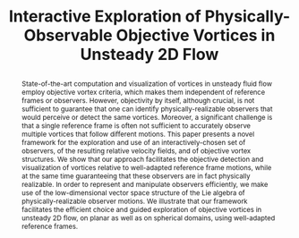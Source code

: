 ---
# this file is written in YAML http://docs.ansible.com/ansible/latest/YAMLSyntax.html
# all lines with a leading sharp are comments and will not be compiled
# longer blocks of text should start with a a leading > to escape all special characters

# URL handle for generated webpage
slug:       killinginteraction

#specifies layout to be used for page generation (do not modify)
layout:     publication

#publication title
title:      >
   Interactive Exploration of Physically-Observable Objective Vortices in Unsteady 2D Flow
   
#include in selected publications on front page (optional, delete line if not applicable)
display:	selected

#list all publication authors in correct order (please check the spelling is identical to your personal page)
authors:
 - Xingdi Zhang
 - Markus Hadwiger
 - Thomas Theußl
 - Peter Rautek
 
#insert publication venue (displayed on publication page)
venue:      >
   IEEE Transactions on Visualization and Computer Graphics, Vol.28, No.2 (Proceedings IEEE VIS 2021), to appear
  
#insert short venue (displayed in box in publication list)
shortvenue: >
   IEEE VIS 2021

#specify publication year
year:       2022

#insert abstract of publication
abstract:   >
   State-of-the-art computation and visualization of vortices in unsteady fluid flow employ objective vortex criteria, which makes them independent of reference frames or observers. However, objectivity by itself, although crucial, is not sufficient to guarantee that one can identify physically-realizable observers that would perceive or detect the same vortices. Moreover, a significant challenge is that a single reference frame is often not sufficient to accurately observe multiple vortices that follow different motions. This paper presents a novel framework for the exploration and use of an interactively-chosen set of observers, of the resulting relative velocity fields, and of objective vortex structures. We show that our approach facilitates the objective detection and visualization of vortices relative to well-adapted reference frame motions, while at the same time guaranteeing that these observers are in fact physically realizable. In order to represent and manipulate observers efficiently, we make use of the low-dimensional vector space structure of the Lie algebra of physically-realizable observer motions. We illustrate that our framework facilitates the efficient choice and guided exploration of objective vortices in unsteady 2D flow, on planar as well as on spherical domains, using well-adapted reference frames.
   
#link to hi-res teaser image of publication (please make sure the image is wide, e.g. aspect ratio between 4:2 and 4:1)
teaser:     './publications/2021_zhang_killinginteraction.jpg'
   
#link to smaller thumbnail image of publication (please make sure the aspect ratio is 3:2, suggested size is 150x100px)
thumbnail:  './publications/2021_zhang_thumbnail.png'

#link to publication video (optional): you can either upload the video to our website (insert local link) or host it on youtube or vimeo (in this case insert the youtube/vimeo link)
#video:      'https://vimeo.com/458350874'

#link to talk video (optional): you can either upload the video to our website (insert local link) or host it on youtube or vimeo (in this case insert the youtube/vimeo link)
#talk:       'https://www.youtube.com/watch?v=3WW2Bdg5tY8'

#link to publication pdf (optional)
#pdf:        './publications/2021_zhang_killinginteraction.pdf'

#link to appendix pdf (optional)
#pdfsupp:    './publications/2021_zhang_killinginteraction_appendixes.pdf'

#insert citation. please format citation by inserting <br> at line breaks, &nbsp;&nbsp; will insert a tab character to prettify the citation
citation:   >
  @article{Zhang2021KillingObserverInteraction,<br>
   &nbsp;&nbsp;title = {Interactive Exploration of Physically-Observable Objective Vortices in Unsteady 2D Flow},<br>
   &nbsp;&nbsp;author = {Zhang, Xingdi and Hadwiger, Markus and Theu{\ss}l, Thomas and Rautek, Peter},<br>
   &nbsp;&nbsp;journal = {IEEE Transactions on Visualization and Computer Graphics (Proceedings IEEE VIS 2021)},<br>
   &nbsp;&nbsp;year = {2022}<br>
   &nbsp;&nbsp;volume = {28},<br>
   &nbsp;&nbsp;number = {2},<br>
   &nbsp;&nbsp;pages = {to appear}<br>
  }

#insert links to additional material for the publication (optional)
#links need a title, a URL and a type (this defines the link icon) which can be one of the following values: code, archive, files, slides or text (this is the default icon)
links: 
# - title: HQ Paper + Appendix
#   type:  pdf
#   url:   './publications/2020_rautek_killingsurfaces_with_appendixes_hq.pdf' 
# - title: Slides
#   type:  slides
#   url:   './publications/2020_rautek_killingsurfaces_slides.pdf'
# - title: Code
#   type:  github
#   url:   'https://github.com/vccvisualization/killingsurfaces'
 
---